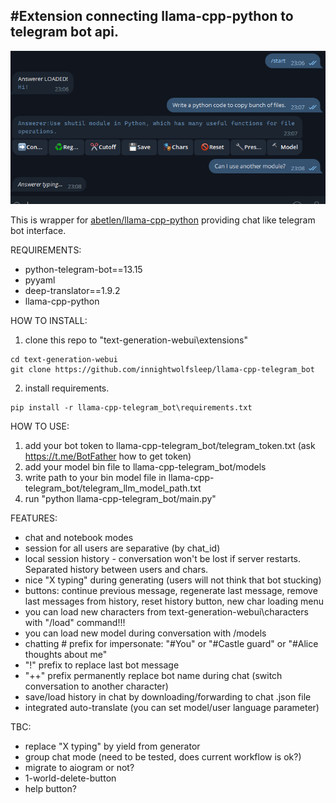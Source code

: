 #Extension connecting llama-cpp-python to telegram bot api.
-
![Image1](https://github.com/innightwolfsleep/storage/raw/main/textgen_telegram.PNG)

This is wrapper for [abetlen/llama-cpp-python](https://github.com/abetlen/llama-cpp-python) providing chat like telegram bot interface.

REQUIREMENTS:
- python-telegram-bot==13.15
- pyyaml
- deep-translator==1.9.2
- llama-cpp-python

HOW TO INSTALL:
1) clone this repo to "text-generation-webui\extensions"
```
cd text-generation-webui
git clone https://github.com/innightwolfsleep/llama-cpp-telegram_bot 
```
2) install requirements. 
```
pip install -r llama-cpp-telegram_bot\requirements.txt
```

HOW TO USE:
1) add your bot token to llama-cpp-telegram_bot/telegram_token.txt (ask https://t.me/BotFather how to get token)
2) add your model bin file to llama-cpp-telegram_bot/models
3) write path to your bin model file in llama-cpp-telegram_bot/telegram_llm_model_path.txt
2) run "python llama-cpp-telegram_bot/main.py"

FEATURES:
- chat and notebook modes
- session for all users are separative (by chat_id)
- local session history - conversation won't be lost if server restarts. Separated history between users and chars.
- nice "X typing" during generating (users will not think that bot stucking)
- buttons: continue previous message, regenerate last message, remove last messages from history, reset history button, new char loading menu
- you can load new characters from text-generation-webui\characters with "/load" command!!!
- you can load new model during conversation with /models 
- chatting # prefix for impersonate: "#You" or "#Castle guard" or "#Alice thoughts about me"
- "!" prefix to replace last bot message
- "++" prefix permanently replace bot name during chat (switch conversation to another character)
- save/load history in chat by downloading/forwarding to chat .json file
- integrated auto-translate (you can set model/user language parameter) 

TBC:
- replace "X typing" by yield from generator
- group chat mode (need to be tested, does current workflow is ok?)
- migrate to aiogram or not?
- 1-world-delete-button
- help button?